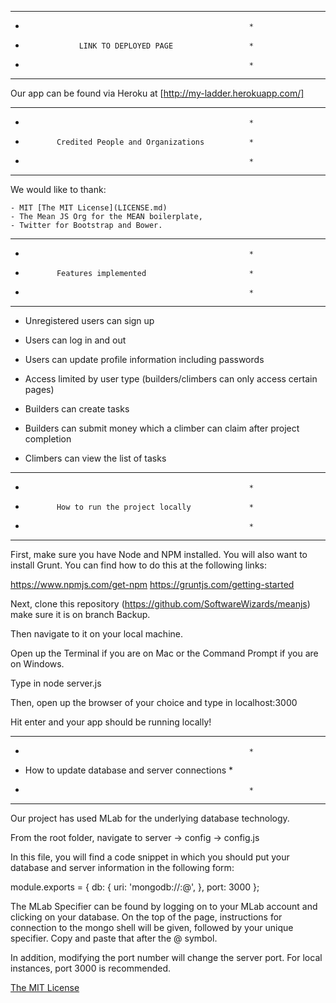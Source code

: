 *********************************************************
*														*
*                 LINK TO DEPLOYED PAGE	  		 	    *
*														*
*********************************************************


Our app can be found via Heroku at [http://my-ladder.herokuapp.com/]

*********************************************************
*														*
*            Credited People and Organizations 		    *
*														*
*********************************************************

We would like to thank:

	- MIT [The MIT License](LICENSE.md)
	- The Mean JS Org for the MEAN boilerplate,
	- Twitter for Bootstrap and Bower.

*********************************************************
*														*
*            Features implemented            		    *
*														*
*********************************************************

- Unregistered users can sign up

- Users can log in and out

- Users can update profile information including passwords

- Access limited by user type (builders/climbers can only access certain pages)

- Builders can create tasks

- Builders can submit money which a climber can claim after project completion

- Climbers can view the list of tasks

*********************************************************
*														*
*            How to run the project locally			    *
*														*
*********************************************************

First, make sure you have Node and NPM installed. You will also
want to install Grunt. You can find how to do this at the following links:

https://www.npmjs.com/get-npm
https://gruntjs.com/getting-started

Next, clone this repository (https://github.com/SoftwareWizards/meanjs) make sure it is on branch Backup.

Then navigate to it on your local machine.

Open up the Terminal if you are on Mac or the Command Prompt if you are on Windows.

Type in node server.js

Then, open up the browser of your choice and type in localhost:3000

Hit enter and your app should be running locally!

*********************************************************
*														*
*    How to update database and server connections      *
*														*
*********************************************************

Our project has used MLab for the underlying database technology.

From the root folder, navigate to server -> config -> config.js

In this file, you will find a code snippet in which you should put your database and server information in
the following form:

module.exports = {
  db: {
    uri: 'mongodb://<database username>:<database password>@<Mlab Specifier>',
  },
  port: 3000
};

The MLab Specifier can be found by logging on to your MLab account and clicking on your database.
On the top of the page, instructions for connection to the mongo shell will be given, followed by
your unique specifier. Copy and paste that after the @ symbol.

In addition, modifying the port number will change the server port.
For local instances, port 3000 is recommended.

[The MIT License](LICENSE.md)


